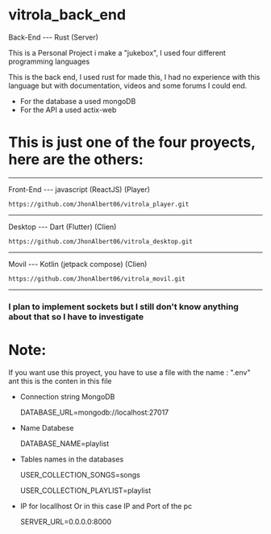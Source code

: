# vitrola_back_end

Back-End --- Rust (Server)

This is a Personal Project i make a "jukebox", I used four different programming languages

This is the back end, I used rust for made this, I had no experience with this language but with documentation, videos and some forums I could end.

* For the database a used mongoDB 
* For the API a used actix-web

# This is just one of the four proyects, here are the others: 

----------------------------------------------------------------------
Front-End --- javascript (ReactJS) (Player)

	https://github.com/JhonAlbert06/vitrola_player.git
----------------------------------------------------------------------
Desktop --- Dart (Flutter) (Clien)

	https://github.com/JhonAlbert06/vitrola_desktop.git
----------------------------------------------------------------------
Movil --- Kotlin (jetpack compose) (Clien)

	https://github.com/JhonAlbert06/vitrola_movil.git
----------------------------------------------------------------------

<h3>I plan to implement sockets but I still don't know anything about that so I have to investigate</h3>

# Note:
 <p> If you want use this proyect, you have to use a file with the name : ".env" ant this is the conten in this file </p>

* Connection string MongoDB
    <p> DATABASE_URL=mongodb://localhost:27017 </p>

* Name Databese
    <p> DATABASE_NAME=playlist </p>

* Tables names in the databases
    <p> USER_COLLECTION_SONGS=songs </p>
    <p> USER_COLLECTION_PLAYLIST=playlist </p>

* IP for locallhost Or in this case IP and Port of the pc
    <p> SERVER_URL=0.0.0.0:8000









